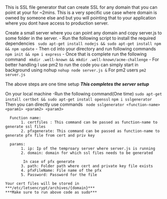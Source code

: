 This is SSL file generator that can create SSL for any domain that you can point at your for ~2mins. This is a very specific use case where domain is
owned by someone else and but you will pointing that to your application where you dont have access to production server. 

Create a small server where you can point any domain and copy server.js to some folder in the server.
	 - Run the following script to install the required dependencies
	  ``` sudo apt-get install nodejs && sudo apt-get install npm && npm update```
	 - Then cd into your directory and run following commands
	  ```npm init && npm i express```
	 - Once that is complete run the following command
	  ``` mkdir .well-known && mkdir .well-known/acme-challenge```
	 - For better handling I use pm2 to run the code you can simply start in background using nohup
	  ```nohup node server.js &```
	  For pm2 users
	  ```pm2 server.js```
  
  
 The above steps are one time setup
 ***This completes the server setup***
 
 On your local machine
 	-Run the following command(One time)
		```sudo apt-get install certbot && sudo apt-get install openssl```
	  ```npm i sslgenerator```
	  Then you can directly use commands
	  ``` node sslgenerator <function-name> <param1> <param2> <param3>```

	  Function name:
		   1. certfiles : This command can be passed as function-name to generate ssl files
		   2. pfxgenerate: This command can be passed as function-name to generate pfx file from cert and priv key

	  params:
		   1. ip: Ip of the temproary server where server.js is running
		   2. domain: domain for which ssl files needs to be generated
			
			In case of pfx generate
		   3. path: Folder path where cert and private key file exists
		   4. pfxFileName: File name of the pfx
		   5. Password: Password for the file
		   
	Your cert files will be stored in ***/etc/letsencrypt/archives/{domain}***
	***Make sure to run above code as sudo***
